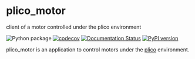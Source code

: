 # plico_motor
client of a motor controlled under the plico environment 


 ![Python package](https://github.com/ArcetriAdaptiveOptics/plico_motor/workflows/Python%20package/badge.svg)
 [![codecov](https://codecov.io/gh/ArcetriAdaptiveOptics/plico_motor/branch/main/graph/badge.svg?token=ApWOrs49uw)](https://codecov.io/gh/ArcetriAdaptiveOptics/plico_motor)
 [![Documentation Status](https://readthedocs.org/projects/plico_motor/badge/?version=latest)](https://plico_motor.readthedocs.io/en/latest/?badge=latest)
 [![PyPI version][pypiversion]][pypiversionlink]



plico_motor is an application to control motors under the [plico][plico] environment.

[plico]: https://github.com/ArcetriAdaptiveOptics/plico
[travis]: https://travis-ci.com/ArcetriAdaptiveOptics/plico_motor.svg?branch=master "go to travis"
[travislink]: https://travis-ci.com/ArcetriAdaptiveOptics/plico_motor
[coveralls]: https://coveralls.io/repos/github/ArcetriAdaptiveOptics/plico_motor/badge.svg?branch=master "go to coveralls"
[coverallslink]: https://coveralls.io/github/ArcetriAdaptiveOptics/plico_motor
[pypiversion]: https://badge.fury.io/py/plico_motor.svg
[pypiversionlink]: https://badge.fury.io/py/plico_motor
